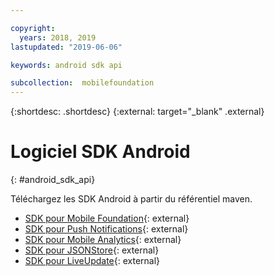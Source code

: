 ```yaml
---

copyright:
  years: 2018, 2019
lastupdated: "2019-06-06"

keywords: android sdk api

subcollection:  mobilefoundation
---
```


{:shortdesc: .shortdesc}
{:external: target="_blank" .external}
#	Logiciel SDK Android
{: #android_sdk_api}

Téléchargez les SDK Android à partir du référentiel maven.

* [SDK pour Mobile Foundation](https://search.maven.org/search?q=a:ibmmobilefirstplatformfoundation){: external}
* [SDK pour Push Notifications](https://search.maven.org/search?q=a:ibmmobilefirstplatformfoundationpush){: external}
* [SDK pour Mobile Analytics](https://search.maven.org/search?q=a:ibmmobilefirstplatformfoundationanalytics){: external}
* [SDK pour JSONStore](https://search.maven.org/search?q=a:ibmmobilefirstplatformfoundationjsonstore){: external}
* [SDK pour LiveUpdate](https://search.maven.org/search?q=a:ibmmobilefirstplatformfoundationliveupdate){: external}
